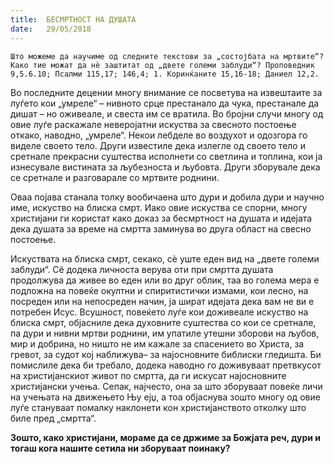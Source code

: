 ```yaml
---
title:  БЕСМРТНОСТ НА ДУШАТА
date:   29/05/2018
---
```


`Што можеме да научиме од следните текстови за „состојбата на мртвите“? Како тие можат да нѐ заштитат од „двете големи заблуди“? Пропо­вед­ник 9,5.6.10; Псалми 115,17; 146,4; 1. Коринќаните 15,16-18; Даниел 12,2.`

Во последните децении многу внимание се посветува на извештаите за луѓето кои „умреле“ – нивното срце престанало да чука, престанале да дишат – но оживеале, и свеста им се вратила. Во бројни случи многу од овие луѓе раскажале неверојатни искуства за свесното постоење откако, наводно, „умреле“. Некои лебделе во воздухот и одозгора го виделе своето тело. Други известиле дека излегле од своето тело и сретнале прекрасни суштества исполнети со светлина и топлина, кои ја изнесувале вистината за љубезноста и љубовта. Други зборувале дека се сретнале и разговарале со мртвите роднини.

Оваа појава станала толку вообичаена што дури и добила дури и научно име, искуство на блиска смрт. Иако овие искуства се спорни, многу христијани ги користат како доказ за бесмртност на душата и идејата дека душата за време на смртта заминува во друга област на свесно постоење.

Искуствата на блиска смрт, секако, сѐ уште еден вид на „двете големи заблуди“. Сё додека личноста верува оти при смртта душата продолжува да живее во еден или во друг облик, таа во голема мера е подложна на повеќе окултни и спиритистички измами, кои лесно, на посреден или на непосреден начин, ја шират идејата дека вам не ви е потре­бен Исус. Всушност, повеќето луѓе кои доживеале искуство на блиска смрт, објасниле дека духовните суштества со кои се сретнале, па дури и нивни мртви роднини, им упатиле утешни зборови на љубов, мир и добрина, но ништо не им кажале за спасението во Христа, за гревот, за судот кој наближува– за најосновните библиски гледишта. Би помислиле дека би требало, додека наводно го доживуваат претвкусот на христијанскиот живот по смртта, да ги искусат најосновните христијански учења. Сепак, најчесто, она за што зборуваат повеќе личи на учењата на движењето Њу ејџ, а тоа објаснува зошто многу од овие луѓе стануваат помалку наклонети кон христијанството отколку што биле пред „смртта“.

**Зошто, како христијани, мораме да се држиме за Божјата реч, дури и тогаш кога нашите сетила ни зборуваат поинаку?**
